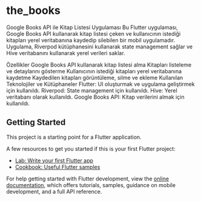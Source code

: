 # the_books

Google Books API ile Kitap Listesi Uygulaması
Bu Flutter uygulaması, Google Books API kullanarak kitap listesi çeken ve kullanıcının istediği kitapları yerel veritabanına kaydedip silebilen bir mobil uygulamadır. Uygulama, Riverpod kütüphanesini kullanarak state management sağlar ve Hive veritabanını kullanarak yerel verileri saklar.

Özellikler
Google Books API kullanarak kitap listesi alma
Kitapları listeleme ve detaylarını gösterme
Kullanıcının istediği kitapları yerel veritabanına kaydetme
Kaydedilen kitapları görüntüleme, silme ve ekleme
Kullanılan Teknolojiler ve Kütüphaneler
Flutter: UI oluşturmak ve uygulama geliştirmek için kullanıldı.
Riverpod: State management için kullanıldı.
Hive: Yerel veritabanı olarak kullanıldı.
Google Books API: Kitap verilerini almak için kullanıldı.

## Getting Started

This project is a starting point for a Flutter application.

A few resources to get you started if this is your first Flutter project:

- [Lab: Write your first Flutter app](https://docs.flutter.dev/get-started/codelab)
- [Cookbook: Useful Flutter samples](https://docs.flutter.dev/cookbook)

For help getting started with Flutter development, view the
[online documentation](https://docs.flutter.dev/), which offers tutorials,
samples, guidance on mobile development, and a full API reference.
